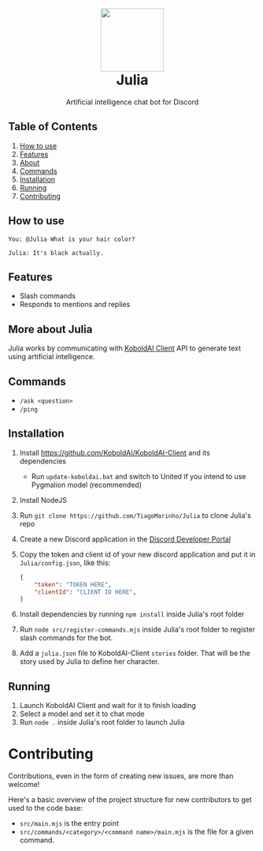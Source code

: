 <h1 align="center"><img src="https://i.imgur.com/0ALd1j2.png" width="128"><br/>Julia</h1>
<p align="center">Artificial intelligence chat bot for Discord</p>

## Table of Contents

1. [How to use](#how-to-use)
2. [Features](#features)
3. [About](#more-about-julia)
3. [Commands](#commands)
3. [Installation](#installation)
4. [Running](#running)
5. [Contributing](#contributing)

## How to use

`You: @Julia What is your hair color?`

`Julia: It's black actually.`

## Features

- Slash commands
- Responds to mentions and replies

## More about Julia

Julia works by communicating with [KoboldAI Client](https://github.com/KoboldAI/KoboldAI-Client) API to generate text using artificial intelligence.

## Commands

* `/ask <question>`
* `/ping`

## Installation

1. Install https://github.com/KoboldAI/KoboldAI-Client and its dependencies
	* Run `update-koboldai.bat` and switch to United if you intend to use Pygmalion model (recommended)
2. Install NodeJS
3. Run `git clone https://github.com/TiagoMarinho/Julia` to clone Julia's repo
4. Create a new Discord application in the [Discord Developer Portal](https://discord.com/developers/applications)
5. Copy the token and client id of your new discord application and put it in `Julia/config.json`, like this:

	```json
	{
		"token": "TOKEN HERE",
		"clientId": "CLIENT ID HERE",
	}
	```
6. Install dependencies by running `npm install` inside Julia's root folder
7. Run `node src/register-commands.mjs` inside Julia's root folder to register slash commands for the bot.
8. Add a `julia.json` file to KoboldAI-Client `stories` folder. That will be the story used by Julia to define her character.

## Running

1. Launch KoboldAI Client and wait for it to finish loading
2. Select a model and set it to chat mode
3. Run `node .` inside Julia's root folder to launch Julia

# Contributing

Contributions, even in the form of creating new issues, are more than welcome! 

Here's a basic overview of the project structure for new contributors to get used to the code base:

* `src/main.mjs` is the entry point
* `src/commands/<category>/<command name>/main.mjs` is the file for a given command.
